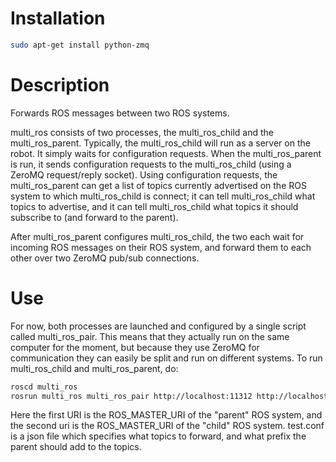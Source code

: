 Installation
==========

```bash
sudo apt-get install python-zmq
```

Description
==========

Forwards ROS messages between two ROS systems.

multi_ros consists of two processes, the multi_ros_child and the
multi_ros_parent. Typically, the multi_ros_child will run as a server on the
robot. It simply waits for configuration requests. When the
multi_ros_parent is run, it sends configuration requests to the multi_ros_child
(using a ZeroMQ request/reply socket). Using configuration requests,
the multi_ros_parent can get a list of topics currently advertised on the
ROS system to which multi_ros_child is connect; it can tell multi_ros_child what
topics to advertise, and it can tell multi_ros_child what topics it should
subscribe to (and forward to the parent).

After multi_ros_parent configures multi_ros_child, the two each wait for
incoming ROS messages on their ROS system, and forward them to each
other over two ZeroMQ pub/sub connections.

Use
=======

For now, both processes are launched and configured by a single script
called multi_ros_pair. This means that they actually run on the same
computer for the moment, but because they use ZeroMQ for communication
they can easily be split and run on different systems. To run multi_ros_child
and multi_ros_parent, do:

```bash
roscd multi_ros
rosrun multi_ros multi_ros_pair http://localhost:11312 http://localhost:11313 config/test.conf
```

Here the first URI is the ROS_MASTER_URI of the "parent" ROS system, and the second uri
is the ROS_MASTER_URI of the "child" ROS system. test.conf is a json file which
specifies what topics to forward, and what prefix the parent should add to the topics.
